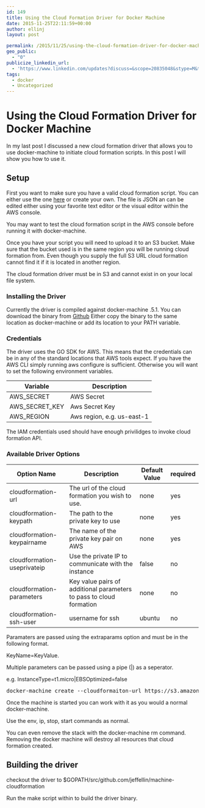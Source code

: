 ```yaml
---
id: 149
title: Using the Cloud Formation Driver for Docker Machine
date: 2015-11-25T22:11:59+00:00
author: ellinj
layout: post

permalink: /2015/11/25/using-the-cloud-formation-driver-for-docker-machine/
geo_public:
  - "0"
publicize_linkedin_url:
  - 'https://www.linkedin.com/updates?discuss=&scope=20835048&stype=M&topic=6075480901310050304&type=U&a=HXTJ'
tags:
  - docker
  - Uncategorized
---
```

# Using the Cloud Formation Driver for Docker Machine

In my last post I discussed a new cloud formation driver that allows you to use docker-machine to initiate cloud formation scripts. In this post I will show you how to use it.

## Setup

First you want to make sure you have a valid cloud formation script. You can either use the one [here](https://github.com/jeffellin/machine-cloudformation/blob/master/cloudformation/docker.json) or create your own. The file is JSON an can be edited either using your favorite text editor or the visual editor within the AWS console.

You may want to test the cloud formation script in the AWS console before running it with docker-machine.

Once you have your script you will need to upload it to an S3 bucket. Make sure that the bucket used is in the same region you will be running cloud formation from. Even though you supply the full S3 URL cloud formation cannot find it if it is located in another region.

The cloud formation driver must be in S3 and cannot exist in on your local file system.

### Installing the Driver

Currently the driver is compiled against docker-machine .5.1. You can download the binary from [Github](https://github.com/jeffellin/machine-cloudformation/releases) Either copy the binary to the same location as docker-machine or add its location to your PATH variable.

### Credentials

The driver uses the GO SDK for AWS. This means that the credentials can be in any of the standard locations that AWS tools expect. If you have the AWS CLI simply running aws configure is sufficient. Otherwise you will want to set the following environment variables.

| Variable         | Description                |
| ---------------- | -------------------------- |
| AWS_SECRET       | AWS Secret                 |
| AWS\_SECRET\_KEY | Aws Secret Key             |
| AWS_REGION       | Aws region, e.g. us-east-1 |

The IAM credentials used should have enough privilidges to invoke cloud formation API.

### Available Driver Options

| Option Name                 | Description                                                         | Default Value | required |
| --------------------------- | ------------------------------------------------------------------- | ------------- | -------- |
| cloudformation-url          | The url of the cloud formation you wish to use.                     | none          | yes      |
| cloudformation-keypath      | The path to the private key to use                                  | none          | yes      |
| cloudformation-keypairname  | The name of the private key pair on AWS                             | none          | yes      |
| cloudformation-useprivateip | Use the private IP to communicate with the instance                 | false         | no       |
| cloudformation-parameters   | Key value pairs of additional parameters to pass to cloud formation | none          | no       |
| cloudformation-ssh-user     | username for ssh                                                    | ubuntu        | no       |

Paramaters are passed using the extraparams option and must be in the following format.

KeyName=KeyValue.

Multiple parameters can be passed using a pipe (|) as a seperator.

e.g. InstanceType=t1.micro|EBSOptimized=false

<pre>docker-machine create --cloudformaiton-url https://s3.amazonws.amazon.com/somebucket/cloudformation.json --cloudformation-keypairname mykey --cloudformation-keypath /Users/jellin/.ssh/id_rsa
</pre>

Once the machine is started you can work with it as you would a normal docker-machine.

Use the env, ip, stop, start commands as normal.

You can even remove the stack with the docker-machine rm command. Removing the docker machine will destroy all resources that cloud formation created.

## Building the driver

checkout the driver to $GOPATH/src/github.com/jeffellin/machine-cloudformation

Run the make script within to build the driver binary.
